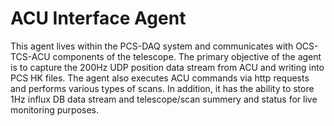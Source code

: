 # ACU Interface Agent
This agent lives within the PCS-DAQ system and communicates with OCS-TCS-ACU components of the telescope. The primary objective of the agent is to capture the 200Hz UDP position data stream from ACU and writing into PCS HK files. The agent also executes ACU commands via http requests and performs various types of scans. In addition, it has the ability to store 1Hz influx DB data stream and telescope/scan summery and status for live monitoring purposes.

